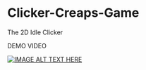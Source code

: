 # Clicker-Creaps-Game
The 2D Idle Clicker

DEMO VIDEO


[![IMAGE ALT TEXT HERE](https://img.youtube.com/vi/qfnBSWp7wY4/0.jpg)](https://www.youtube.com/watch?v=qfnBSWp7wY4)
